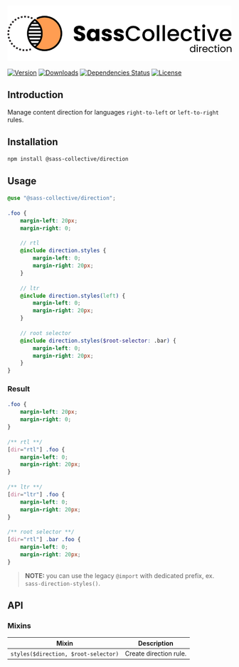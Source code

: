 <div align="center">

![Sass Direction](.github/logo.svg)

</div>

[![Version](https://flat.badgen.net/npm/v/@sass-collective/direction)](https://www.npmjs.com/package/@sass-collective/direction)
[![Downloads](https://flat.badgen.net/npm/dt/@sass-collective/direction)](https://www.npmjs.com/package/@sass-collective/direction)
[![Dependencies Status](https://david-dm.org/sass-collective/sass-collective/status.svg?style=flat-square&path=packages/direction)](https://david-dm.org/sass-collective/sass-collective?path=packages/direction)
[![License](https://flat.badgen.net/github/license/sass-collective/sass-collective)](https://flat.badgen.net/github/license/sass-collective/sass-collective)

## Introduction

Manage content direction for languages `right-to-left` or `left-to-right` rules.

## Installation

```shell
npm install @sass-collective/direction
```

## Usage

```scss
@use "@sass-collective/direction";

.foo {
    margin-left: 20px;
    margin-right: 0;

    // rtl
    @include direction.styles {
        margin-left: 0;
        margin-right: 20px;
    }

    // ltr
    @include direction.styles(left) {
        margin-left: 0;
        margin-right: 20px;
    }

    // root selector
    @include direction.styles($root-selector: .bar) {
        margin-left: 0;
        margin-right: 20px;
    }
}
```

### Result

```css
.foo {
    margin-left: 20px;
    margin-right: 0;
}

/** rtl **/
[dir="rtl"] .foo {
    margin-left: 0;
    margin-right: 20px;
}

/** ltr **/
[dir="ltr"] .foo {
    margin-left: 0;
    margin-right: 20px;
}

/** root selector **/
[dir="rtl"] .bar .foo {
    margin-left: 0;
    margin-right: 20px;
}
```

> **NOTE:** you can use the legacy `@import` with dedicated prefix, ex. `sass-direction-styles()`.

## API

### Mixins

| Mixin                                | Description            |
|--------------------------------------|------------------------|
| `styles($direction, $root-selector)` | Create direction rule. |
